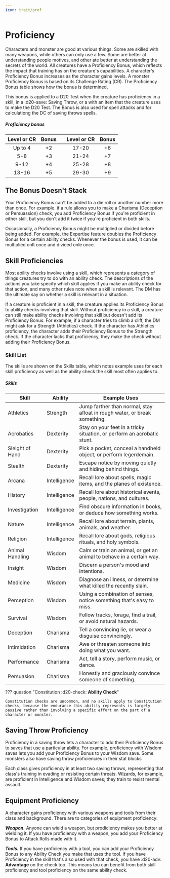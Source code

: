 ```yaml
---
icon: trait/prof
---
```


# Proficiency

Characters and monster are good at various things. Some are skilled with many weapons, while others can only use a few. Some are better at understanding people motives, and other ate better at understanding the secrets of the world. All creatures have a Proficiency Bonus, which reflects the impact that training has on the creature's capabilities. A character's Proficiency Bonus increases as the character gains levels. A monster Proficiency Bonus is based on its Challenge Rating (CR). The Proficiency Bonus table shows how the bonus is determined,

This bonus is applied to a D20 Test when the creature has proficiency in a skill, in a :d20-save: Saving Throw, or a with an item that the creature uses to make the D20 Test. The Bonus is also used for spell attacks and for calculationg the DC of saving throws spells.

##### Proficiency bonus

| Level or CR | Bonus | | Level or CR | Bonus |
|:-:|:-:|---|:-:|:-:|
| Up to 4 | +2 | | 17-20 | +6 |
| 5-8 | +3 | | 21-24 | +7 |
| 9-12 | +4 | | 25-28 | +8 |
| 13-16| +5 | | 29-30 | +9 |

## The Bonus Doesn't Stack

Your Proficiency Bonus can't be added to a die roll or another number more than once. For example. if a rule allows you to make a Charisma (Deception or Persuassion) check, you add Proficiency Bonus if you're proficient in either skill, but you don't add it twice if you're proficient in both skills.

Occasionally, a Proficiency Bonus might be multiplied or divided before being added. For example, the Expertise feature doubles the Proficiency Bonus for a certain ability checks. Whenever the bonus is used, it can be multiplied onlt once and diviced onle once.

## Skill Proficiencies

Most ability checks involve using a skill, which represents a category of things creatures try to do with an ability check. The descriptions of the actions you take specify which skill applies if you make an ability check for that action, and many other rules note when a skill is relevant. The DM has the ultimate say on whether a skill is relevant in a situation.

If a creature is proficient in a skill, the creature applies its Proficiency Bonus to ability checks involving that skill. Without proficiency in a skill, a creature can still make ability checks involving that skill but doesn't add its Proficiency Bonus. For example, if a character tries to climb a cliff, the DM might ask for a Strength (Athletics) check. If the character has Athletics proficiency, the character adds their Proficiency Bonus to the Strength check. If the character lacks that proficiency, they make the check without adding their Proficiency Bonus.

### Skill List

The skills are shown on the Skills table, which notes example uses for each skill proficiency as well as the ability check the skill most often applies to.

##### Skills

| Skill | Ability | Example Uses |
|---|---|---|
| Athletics | Strength | Jump farther than normal, stay afloat in rough water, or break something. |
| Acrobatics | Dexterity | Stay on your feet in a tricky situation, or perform an acrobatic stunt. |
| Sleight of Hand | Dexterity | Pick a pocket, conceal a handheld object, or perform legerdemain. |
| Stealth | Dexterity | Escape notice by moving quietly and hiding behind things. |
| Arcana | Intelligence | Recall lore about spells, magic items, and the planes of existence. |
| History | Intelligence | Recall lore about historical events, people, nations, and cultures. |
| Investigation | Intelligence | Find obscure information in books, or deduce how something works. |
| Nature | Intelligence | Recall lore about terrain, plants, animals, and weather. |
| Religion | Intelligence | Recall lore about gods, religious rituals, and holy symbols. |
| Animal Handling | Wisdom | Calm or train an animal, or get an animal to behave in a certain way. |
| Insight | Wisdom | Discern a person's mood and intentions. |
| Medicine | Wisdom | Diagnose an illness, or determine what killed the recently slain. |
| Perception | Wisdom | Using a combination of senses, notice something that's easy to miss. |
| Survival | Wisdom | Follow tracks, forage, find a trail, or avoid natural hazards. |
| Deception | Charisma | Tell a convincing lie, or wear a disguise convincingly. |
| Intimidation | Charisma | Awe or threaten someone into doing what you want. |
| Performance | Charisma | Act, tell a story, perform music, or dance. |
| Persuasion | Charisma | Honestly and graciously convince someone of something. |

??? question "Constitution :d20-check: **Ability Check**"

    Constitution checks are uncommon, and no skills apply to Constitution checks, because the endurance this ability represents is largely passive rather than involving a specific effort on the part of a character or monster.

## Saving Throw Proficiency

Proficiency in a saving throw lets a character to add their Proficiency Bonus to saves that use a particular ability. For example, proficiency with Wisdom saves lets you add your Proficiency Bonus to your Wisdom save. Some monsters also have saving throw proficiencies in their stat blocks

Each class gives proficiency in at least two saving throws, representing that class's training in evading or resisting certain threats. Wizards, for example, are proficient in Intelligence and Wisdom saves; they train to resist mental assault.

## Equipment Proficiency

A character gains proficiency with various weapons and tools from their class and background. There are to categories of equipment proficiency:

***Weapon.*** Anyone can wield a weapon, but prodiciency makes you better at wielding it. If you have proficiency with a weapon, you add your Proficiency Bonus to Attack Rolls made with it.

***Tools.*** If you have proficiency with a tool, you can add your Proficiency Bonus to any Ability Check you make that uses the tool. If you have Proficiency in the skill that's also used with that check, you have :d20-adv: **Advantage** on the check too. This means tou can benefit from both skill proficiency and tool proficiency on the same ability check.
